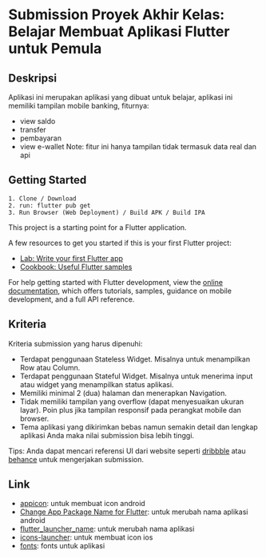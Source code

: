 # Submission Proyek Akhir Kelas: Belajar Membuat Aplikasi Flutter untuk Pemula

## Deskripsi
Aplikasi ini merupakan aplikasi yang dibuat untuk belajar, aplikasi ini memiliki tampilan mobile banking, fiturnya:
- view saldo
- transfer
- pembayaran
- view e-wallet
Note: fitur ini hanya tampilan tidak termasuk data real dan api

## Getting Started
```
1. Clone / Download
2. run: flutter pub get
3. Run Browser (Web Deployment) / Build APK / Build IPA
```

This project is a starting point for a Flutter application.

A few resources to get you started if this is your first Flutter project:

- [Lab: Write your first Flutter app](https://docs.flutter.dev/get-started/codelab)
- [Cookbook: Useful Flutter samples](https://docs.flutter.dev/cookbook)

For help getting started with Flutter development, view the
[online documentation](https://docs.flutter.dev/), which offers tutorials,
samples, guidance on mobile development, and a full API reference.

## Kriteria
Kriteria submission yang harus dipenuhi:
- Terdapat penggunaan Stateless Widget. Misalnya untuk menampilkan Row atau Column.
- Terdapat penggunaan Stateful Widget. Misalnya untuk menerima input atau widget yang menampilkan status aplikasi.
- Memiliki minimal 2 (dua) halaman dan menerapkan Navigation.
- Tidak memiliki tampilan yang overflow (dapat menyesuaikan ukuran layar). Poin plus jika tampilan responsif pada perangkat mobile dan browser.
- Tema aplikasi yang dikirimkan bebas namun semakin detail dan lengkap aplikasi Anda maka nilai submission bisa lebih tinggi.

Tips: Anda dapat mencari referensi UI dari website seperti [dribbble](https://dribbble.com/) atau [behance](https://www.behance.net/search?field=ui%2Fux) untuk mengerjakan submission.

## Link
- [appicon](https://www.appicon.co/): untuk membuat icon android
- [Change App Package Name for Flutter](https://pub.dev/packages/change_app_package_name): untuk merubah nama aplikasi android
- [flutter_launcher_name](https://pub.dev/packages/flutter_launcher_name): untuk merubah nama aplikasi
- [icons-launcher](https://romannurik.github.io/AndroidAssetStudio/icons-launcher.html): untuk membuat icon ios
- [fonts](https://fonts.google.com/?categoryFilters=Feeling:%2FExpressive%2FSophisticated): fonts untuk aplikasi